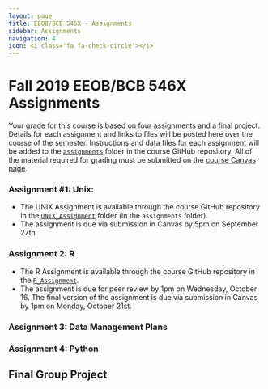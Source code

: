 ```yaml
---
layout: page
title: EEOB/BCB 546X - Assignments
sidebar: Assignments
navigation: 4
icon: <i class='fa fa-check-circle'></i> 
---
```


# Fall 2019 EEOB/BCB 546X Assignments

Your grade for this course is based on four assignments and a final project. Details for each assignment and links to files will be posted here over the course of the semester.
Instructions and data files for each assignment will be added to the [`assignments`](https://github.com/EEOB-BioData/BCB546X-Fall2019/tree/master/assignments) folder in the course
GitHub repository. 
All of the material required for grading must be submitted on the [course Canvas page](https://canvas.iastate.edu/courses/62567). 

### Assignment #1: Unix:
* The UNIX Assignment is available through the course GitHub repository in the [`UNIX_Assignment`](https://github.com/EEOB-BioData/BCB546X-Fall2019/tree/master/assignments/UNIX_Assignment) folder (in the `assignments` folder).
* The assignment is due via submission in Canvas by 5pm on September 27th

### Assignment 2: R
* The R Assignment is available through the course GitHub repository in the [`R_Assignment`](https://github.com/EEOB-BioData/BCB546X-Fall2019/tree/master/assignments/R_Assignment).
* The assignment is due for peer review by 1pm on Wednesday, October 16. The final version of the assignment is due via submission in Canvas by 1pm on Monday, October 21st.

### Assignment 3: Data Management Plans

### Assignment 4: Python

## Final Group Project
